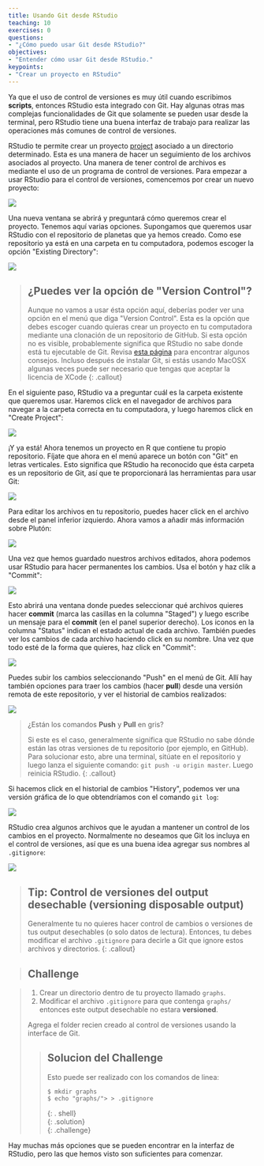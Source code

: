 ```yaml
---
title: Usando Git desde RStudio
teaching: 10
exercises: 0
questions:
- "¿Cómo puedo usar Git desde RStudio?"
objectives:
- "Entender cómo usar Git desde RStudio."
keypoints:
- "Crear un proyecto en RStudio"
---
```


Ya que el uso de control de versiones es muy útil cuando escribimos **scripts**, entonces RStudio esta integrado con Git. Hay algunas otras mas complejas funcionalidades de Git que solamente se pueden usar desde la terminal, pero RStudio tiene una buena interfaz de trabajo para realizar las operaciones más comunes de control de versiones.

RStudio te permite crear un proyecto [project][rstudio-projects] asociado a un directorio determinado. Esta es una manera de hacer un seguimiento de los archivos asociados al proyecto. Una manera de tener control de archivos es mediante el uso de un programa de control de versiones. Para empezar a usar RStudio para el control de versiones, comencemos por crear un nuevo proyecto:

![](../fig/RStudio_screenshot_newproject.png)

Una nueva ventana se abrirá y preguntará cómo queremos crear el proyecto. Tenemos
aquí varias opciones. Supongamos que queremos usar RStudio con el repositorio de planetas
que ya hemos creado. Como ese repositorio ya está en una carpeta en tu computadora,
podemos escoger la opción "Existing Directory":

![](../fig/RStudio_screenshot_existingdirectory.png)

> ## ¿Puedes ver la opción de "Version Control"?
>
> Aunque no vamos a usar ésta opción aquí, deberías poder ver una opción en el menú que diga
> "Version Control". Esta es la opción que debes escoger cuando quieras crear
> un proyecto en tu computadora mediante una clonación de un repositorio de GitHub.
> Si esta opción no es visible, probablemente significa que RStudio no sabe
> donde está tu ejecutable de Git. Revisa
> [esta página](https://stat545-ubc.github.io/git03_rstudio-meet-git.html)
> para encontrar algunos consejos. Incluso después de instalar Git, si estás usando MacOSX
> algunas veces puede ser necesario que tengas que aceptar la licencia de XCode
{: .callout}

En el siguiente paso, RStudio va a preguntar cuál es la carpeta existente que queremos usar. Haremos
click en el navegador de archivos para navegar a la carpeta correcta en tu computadora, y luego haremos click en
"Create Project":

![](../fig/RStudio_screenshot_navigateexisting.png)

¡Y ya está! Ahora tenemos un proyecto en R que contiene tu propio repositorio. Fíjate que ahora en el menú aparece un botón con "Git" en letras verticales. Esto significa que RStudio ha reconocido que ésta carpeta es un repositorio de Git, así que te proporcionará las herramientas para usar Git:

![](../fig/RStudio_screenshot_afterclone.png)

Para editar los archivos en tu repositorio, puedes hacer click en el archivo desde el panel inferior izquierdo. Ahora vamos a añadir más información sobre Plutón:

![](../fig/RStudio_screenshot_editfiles.png)

Una vez que hemos guardado nuestros archivos editados, ahora podemos usar RStudio para hacer permanentes los cambios. Usa el botón y haz clik a "Commit":

![](../fig/RStudio_screenshot_commit.png)

Esto abrirá una ventana donde puedes seleccionar qué archivos quieres hacer **commit** (marca
las casillas en la columna "Staged") y luego escribe un mensaje para el **commit** (en el panel
superior derecho). Los iconos en la columna "Status" indican el estado actual de cada
archivo. También puedes ver los cambios de cada archivo haciendo click en su nombre. Una vez
que todo esté de la forma que quieres, haz click en "Commit":

![](../fig/RStudio_screenshot_review.png)

Puedes subir los cambios seleccionando "Push" en el menú de Git. Allí hay también
opciones para traer los cambios (hacer **pull**) desde una versión remota de este repositorio, y ver
el historial de cambios realizados:

![](../fig/RStudio_screenshot_history.png)

> ¿Están los comandos **Push** y **Pull** en gris?
>
> Si este es el caso, generalmente significa que RStudio no sabe dónde están las
> otras versiones de tu repositorio (por ejemplo, en GitHub).
> Para solucionar esto, abre una terminal, sitúate en el repositorio y luego lanza el siguiente comando:
> `git push -u origin master`. Luego reinicia RStudio.
{: .callout}

Si hacemos click en el historial de cambios "History", podemos ver una versión gráfica de lo
que obtendríamos con el comando `git log`:

![](../fig/RStudio_screenshot_viewhistory.png)

RStudio crea algunos archivos que le ayudan a mantener un control de los cambios en el proyecto. Normalmente no deseamos que Git los incluya en el control de versiones, así que es una buena idea agregar sus nombres al `.gitignore`:

![](../fig/RStudio_screenshot_gitignore.png)

> ## Tip: Control de versiones del output desechable (versioning disposable output)
>
> Generalmente tu no quieres hacer control de cambios o versiones de tus output desechables  (o solo datos de lectura).
> Entonces, tu debes modificar el archivo `.gitignore` para decirle a Git que ignore estos archivos
> y directorios. {: .callout}

> ## Challenge  

> 1. Crear un directorio dentro de tu proyecto llamado `graphs`.
> 2. Modificar el archivo `.gitignore`  para que contenga `graphs/`
> entonces este output desechable no estara **versioned**.
>
> Agrega el folder recien creado al control de versiones usando la interface de Git.
>
> > ## Solucion del Challenge
> >
> > Esto puede ser realizado con los comandos de linea:
> > ```		
> > $ mkdir graphs		
> > $ echo "graphs/"> > .gitignore		
> > ```		
> > {: . shell}		
> {: .solution}		
{: .challenge}

Hay muchas más opciones que se pueden encontrar en la interfaz de RStudio,
pero las que hemos visto son suficientes para comenzar.

[rstudio-projects]: https://support.rstudio.com/hc/en-us/articles/200526207-Using-Projects
